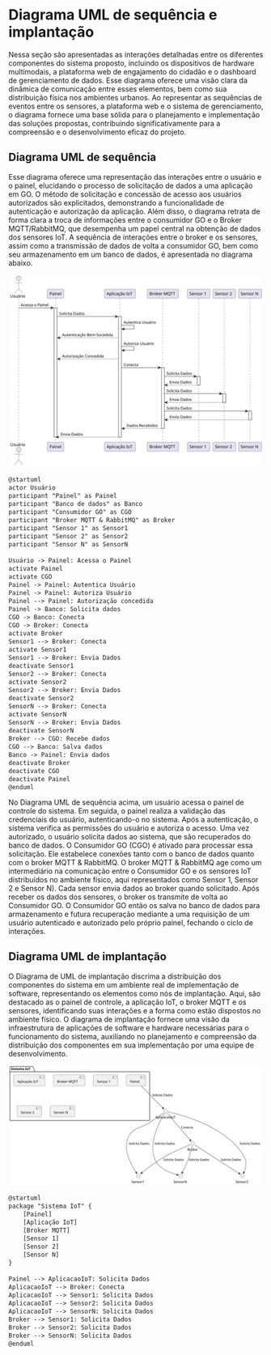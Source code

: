 # Diagrama UML de sequência e implantação

Nessa seção são apresentadas as interações detalhadas entre os diferentes componentes do sistema proposto, incluindo os dispositivos de hardware multimodais, a plataforma web de engajamento do cidadão e o dashboard de gerenciamento de dados. Esse diagrama oferece uma visão clara da dinâmica de comunicação entre esses elementos, bem como sua distribuição física nos ambientes urbanos. Ao representar as sequências de eventos entre os sensores, a plataforma web e o sistema de gerenciamento, o diagrama fornece uma base sólida para o planejamento e implementação das soluções propostas, contribuindo significativamente para a compreensão e o desenvolvimento eficaz do projeto.

## Diagrama UML de sequência

Esse diagrama oferece uma representação das interações entre o usuário e o painel, elucidando o processo de solicitação de dados a uma aplicação em GO. O método de solicitação e concessão de acesso aos usuários autorizados são explicitados, demonstrando a funcionalidade de autenticação e autorização da aplicação. Além disso, o diagrama retrata de forma clara a troca de informações entre o consumidor GO e o Broker MQTT/RabbitMQ, que desempenha um papel central na obtenção de dados dos sensores IoT. A sequência de interações entre o broker e os sensores, assim como a transmissão de dados de volta a consumidor GO, bem como seu armazenamento em um banco de dados, é apresentada no diagrama abaixo.

![Diagrama UML de sequencia](../../../static/img/uml-sequencia.svg)

```
@startuml
actor Usuário
participant "Painel" as Painel
participant "Banco de dados" as Banco
participant "Consumidor GO" as CGO
participant "Broker MQTT & RabbitMQ" as Broker
participant "Sensor 1" as Sensor1
participant "Sensor 2" as Sensor2
participant "Sensor N" as SensorN

Usuário -> Painel: Acessa o Painel
activate Painel
activate CGO
Painel -> Painel: Autentica Usuário
Painel -> Painel: Autoriza Usuário
Painel --> Painel: Autorização concedida
Painel -> Banco: Solicita dados
CGO -> Banco: Conecta
CGO -> Broker: Conecta
activate Broker
Sensor1 --> Broker: Conecta
activate Sensor1
Sensor1 --> Broker: Envia Dados
deactivate Sensor1
Sensor2 --> Broker: Conecta
activate Sensor2
Sensor2 --> Broker: Envia Dados
deactivate Sensor2
SensorN --> Broker: Conecta
activate SensorN
SensorN --> Broker: Envia Dados
deactivate SensorN
Broker --> CGO: Recebe dados
CGO --> Banco: Salva dados
Banco -> Painel: Envia dados
deactivate Broker
deactivate CGO
deactivate Painel
@enduml
```

No Diagrama UML de sequência acima, um usuário acessa o painel de controle do sistema. Em seguida, o painel realiza a validação das credenciais do usuário, autenticando-o no sistema. Após a autenticação, o sistema verifica as permissões do usuário e autoriza o acesso. Uma vez autorizado, o usuário solicita dados ao sistema, que são recuperados do banco de dados. O Consumidor GO (CGO) é ativado para processar essa solicitação. Ele estabelece conexões tanto com o banco de dados quanto com o broker MQTT & RabbitMQ. O broker MQTT & RabbitMQ age como um intermediário na comunicação entre o Consumidor GO e os sensores IoT distribuídos no ambiente físico, aqui representados como Sensor 1, Sensor 2 e Sensor N). Cada sensor envia dados ao broker quando solicitado. Após receber os dados dos sensores, o broker os transmite de volta ao Consumidor GO. O Consumidor GO então os salva no banco de dados para armazenamento e futura recuperação mediante a uma requisição de um usuário autenticado e autorizado pelo próprio painel, fechando o ciclo de interações.

## Diagrama UML de implantação

O Diagrama de UML de implantação discrima a distribuição dos componentes do sistema em um ambiente real de implementação de software, representando os elementos como nós de implantação. Aqui, são destacado as o painel de controle, a aplicação IoT, o broker MQTT e os sensores, identificando suas interações e a forma como estão dispostos no ambiente físico. O diagrama de implantação fornece uma visão da infraestrutura de aplicações de software e hardware necessárias para o funcionamento do sistema, auxiliando no planejamento e compreensão da distribuição dos componentes em sua implementação por uma equipe de desenvolvimento.

![Diagrama UML de implantacao](../../../static/img/uml-implantacao.svg)

```
@startuml
package "Sistema IoT" {
    [Painel]
    [Aplicação IoT]
    [Broker MQTT]
    [Sensor 1]
    [Sensor 2]
    [Sensor N]
}

Painel --> AplicacaoIoT: Solicita Dados
AplicacaoIoT --> Broker: Conecta
AplicacaoIoT --> Sensor1: Solicita Dados
AplicacaoIoT --> Sensor2: Solicita Dados
AplicacaoIoT --> SensorN: Solicita Dados
Broker --> Sensor1: Solicita Dados
Broker --> Sensor2: Solicita Dados
Broker --> SensorN: Solicita Dados
@enduml

```
